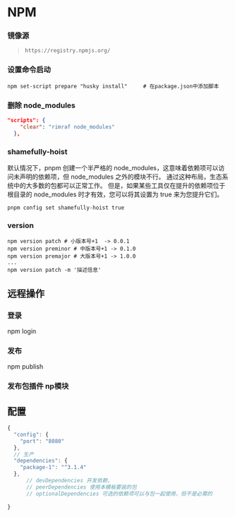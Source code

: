 # NPM



### 镜像源

> ```
> https://registry.npmjs.org/
> ```

### 设置命令启动

```shell
npm set-script prepare "husky install"     # 在package.json中添加脚本
```

### 删除 node_modules 

```json
"scripts": {
    "clear": "rimraf node_modules"
  },
```

### shamefully-hoist

默认情况下，pnpm 创建一个半严格的 node_modules，这意味着依赖项可以访问未声明的依赖项，但 node_modules 之外的模块不行。 通过这种布局，生态系统中的大多数的包都可以正常工作。 但是，如果某些工具仅在提升的依赖项位于根目录的 node_modules 时才有效，您可以将其设置为 true 来为您提升它们。

```shell
pnpm config set shamefully-hoist true
```



### version

```shell
npm version patch # 小版本号+1  -> 0.0.1
npm version preminor # 中版本号+1 -> 0.1.0
npm version premajor # 大版本号+1 -> 1.0.0
...
npm version patch -m '描述信息'
```



## 远程操作

### 登录

npm login 

### 发布

npm publish



### 发布包插件  np模块





## 配置

```js
{
  "config": {
    "port": "8080"
  },
  // 生产
  "dependencies": {
    "package-1": "^3.1.4"
  },
      // devDependencies 开发依赖，
      // peerDependencies 使用本模板要装的包
      // optionalDependencies 可选的依赖项可以与包一起使用，但不是必需的
      
}
```





